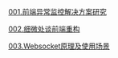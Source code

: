 [001.前端异常监控解决方案研究](https://www.jianshu.com/p/e7b5c2f442d4)  

[002.细微处谈前端重构](https://juejin.im/post/5d4edd516fb9a06b2d77c3d7)

[003.Websocket原理及使用场景](https://www.jianshu.com/p/ac74620333e7)

